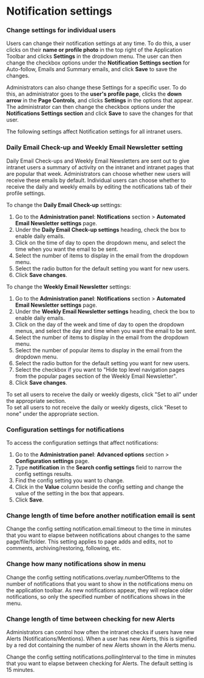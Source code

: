 # Notification settings

### Change settings for individual users

Users can change their notification settings at any time. To do this, a user clicks on their **name or profile photo** in the top right of the Application Toolbar and clicks **Settings** in the dropdown menu. The user can then change the checkbox options under the **Notification Settings section** for Auto-follow, Emails and Summary emails, and click **Save** to save the changes.  
  
Administrators can also change these Settings for a specific user. To do this, an administrator goes to the **user's profile page**, clicks the **down arrow** in the **Page Controls**, and clicks **Settings** in the options that appear. The administrator can then change the checkbox options under the **Notifications Settings section** and click **Save** to save the changes for that user.  
  
The following settings affect Notification settings for all intranet users.

### Daily Email Check-up and Weekly Email Newsletter setting

Daily Email Check-ups and Weekly Email Newsletters are sent out to give intranet users a summary of activity on the intranet and intranet pages that are popular that week. Administrators can choose whether new users will receive these emails by default. Individual users can choose whether to receive the daily and weekly emails by editing the notifications tab of their profile settings.  
  
To change the **Daily Email Check-up** settings:

1. Go to the **Administration panel**: **Notifications** section &gt; **Automated Email Newsletter settings** page.
2. Under the **Daily Email Check-up settings** heading, check the box to enable daily emails.
3. Click on the time of day to open the dropdown menu, and select the time when you want the email to be sent.
4. Select the number of items to display in the email from the dropdown menu.
5. Select the radio button for the default setting you want for new users.
6. Click **Save changes**.

To change the **Weekly Email Newsletter** settings:

1. Go to the **Administration panel**: **Notifications** section &gt; **Automated Email Newsletter settings** page.
2. Under the **Weekly Email Newsletter settings** heading, check the box to enable daily emails.
3. Click on the day of the week and time of day to open the dropdown menus, and select the day and time when you want the email to be sent.
4. Select the number of items to display in the email from the dropdown menu.
5. Select the number of popular items to display in the email from the dropdown menu.
6. Select the radio button for the default setting you want for new users.
7. Select the checkbox if you want to "Hide top level navigation pages from the popular pages section of the Weekly Email Newsletter".
8. Click **Save changes**.

To set all users to receive the daily or weekly digests, click "Set to all" under the appropriate section.  
To set all users to not receive the daily or weekly digests, click "Reset to none" under the appropriate section.

### Configuration settings for notifications

To access the configuration settings that affect notifications:

1. Go to the **Administration panel**: **Advanced options** section &gt; **Configuration settings** page.
2. Type **notification** in the **Search config settings** field to narrow the config settings results.
3. Find the config setting you want to change.
4. Click in the **Value** column beside the config setting and change the value of the setting in the box that appears.
5. Click **Save**.

### Change length of time before another notification email is sent

Change the config setting notification.email.timeout to the time in minutes that you want to elapse between notifications about changes to the same page/file/folder. This setting applies to page adds and edits, not to comments, archiving/restoring, following, etc.

### Change how many notifications show in menu

Change the config setting notifications.overlay.numberOfItems to the number of notifications that you want to show in the notifications menu on the application toolbar. As new notifications appear, they will replace older notifications, so only the specified number of notifications shows in the menu.

### Change length of time between checking for new Alerts

Administrators can control how often the intranet checks if users have new Alerts \(Notifications/Mentions\). When a user has new Alerts, this is signified by a red dot containing the number of new Alerts shown in the Alerts menu.  
  
Change the config setting notifications.pollingInterval to the time in minutes that you want to elapse between checking for Alerts. The default setting is 15 minutes.

